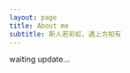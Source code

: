 ```yaml
---
layout: page
title: About me
subtitle: 斯人若彩虹，遇上方知有
---
```

waiting update...


<!-- ### My story -->
<!-- 
To be honest, I'm having some trouble remembering right now, so why don't you just watch [my movie](https://en.wikipedia.org/wiki/The_Princess_Bride_%28film%29) and it will answer **all** your questions. -->
